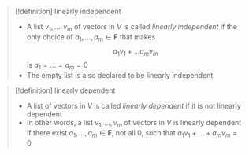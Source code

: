 
>[!definition] linearly independent
>- A list $v_{1},\dots,v_{m}$ of vectors in $V$ is called _linearly independent_ if the only choice of $a_{1},\dots,a_{m} \in \mathbf{F}$ that makes
>$$
>a_{1}v_{1} + \dots a_{m}v_{m}
>$$
>is $a_{1} = \dots = a_{m} = 0$
>- The empty list is also declared to be linearly independent

>[!definition] linearly dependent
>- A list of vectors in $V$ is called _linearly dependent_ if it is not linearly dependent
>- In other words, a list $v_{1},\dots,v_{m}$ of vectors in $V$ is linearly dependent if there exist $a_{1},\dots, a_{m} \in \mathbf{F}$, not all $0$, such that $a_{1}v_{1} + \dots + a_{m}v_{m} = 0$
